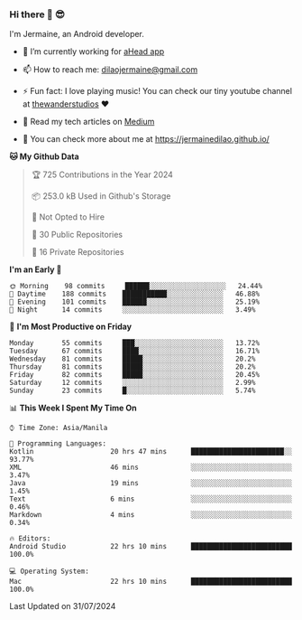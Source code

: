 ### Hi there 👋 😎
I'm Jermaine, an Android developer.

- 🔭 I’m currently working for [aHead app](https://www.ahead-app.com/)

- 📫 How to reach me: dilaojermaine@gmail.com

- ⚡ Fun fact: I love playing music! You can check our tiny youtube channel at [thewanderstudios](https://www.youtube.com/thewanderstudios) ♥️

- 📖 Read my tech articles on [Medium](https://jermainedilao.medium.com/)

- 👀 You can check more about me at https://jermainedilao.github.io/

<!--
**jermainedilao/jermainedilao** is a ✨ _special_ ✨ repository because its `README.md` (this file) appears on your GitHub profile.

Here are some ideas to get you started:

- 🔭 I’m currently working on ...
- 🌱 I’m currently learning ...
- 👯 I’m looking to collaborate on ...
- 🤔 I’m looking for help with ...
- 💬 Ask me about ...
- 📫 How to reach me: ...
- 😄 Pronouns: ...
- ⚡ Fun fact: ...
-->

<!--START_SECTION:waka-->
**🐱 My Github Data** 

> 🏆 725 Contributions in the Year 2024
 > 
> 📦 253.0 kB Used in Github's Storage 
 > 
> 🚫 Not Opted to Hire
 > 
> 📜 30 Public Repositories 
 > 
> 🔑 16 Private Repositories  
 > 
**I'm an Early 🐤** 

```text
🌞 Morning    98 commits     ██████░░░░░░░░░░░░░░░░░░░   24.44% 
🌆 Daytime    188 commits    ███████████░░░░░░░░░░░░░░   46.88% 
🌃 Evening    101 commits    ██████░░░░░░░░░░░░░░░░░░░   25.19% 
🌙 Night      14 commits     ░░░░░░░░░░░░░░░░░░░░░░░░░   3.49%

```
📅 **I'm Most Productive on Friday** 

```text
Monday       55 commits     ███░░░░░░░░░░░░░░░░░░░░░░   13.72% 
Tuesday      67 commits     ████░░░░░░░░░░░░░░░░░░░░░   16.71% 
Wednesday    81 commits     █████░░░░░░░░░░░░░░░░░░░░   20.2% 
Thursday     81 commits     █████░░░░░░░░░░░░░░░░░░░░   20.2% 
Friday       82 commits     █████░░░░░░░░░░░░░░░░░░░░   20.45% 
Saturday     12 commits     ░░░░░░░░░░░░░░░░░░░░░░░░░   2.99% 
Sunday       23 commits     █░░░░░░░░░░░░░░░░░░░░░░░░   5.74%

```


📊 **This Week I Spent My Time On** 

```text
⌚︎ Time Zone: Asia/Manila

💬 Programming Languages: 
Kotlin                   20 hrs 47 mins      ███████████████████████░░   93.77% 
XML                      46 mins             ░░░░░░░░░░░░░░░░░░░░░░░░░   3.47% 
Java                     19 mins             ░░░░░░░░░░░░░░░░░░░░░░░░░   1.45% 
Text                     6 mins              ░░░░░░░░░░░░░░░░░░░░░░░░░   0.46% 
Markdown                 4 mins              ░░░░░░░░░░░░░░░░░░░░░░░░░   0.34%

🔥 Editors: 
Android Studio           22 hrs 10 mins      █████████████████████████   100.0%

💻 Operating System: 
Mac                      22 hrs 10 mins      █████████████████████████   100.0%

```


 Last Updated on 31/07/2024
<!--END_SECTION:waka-->
